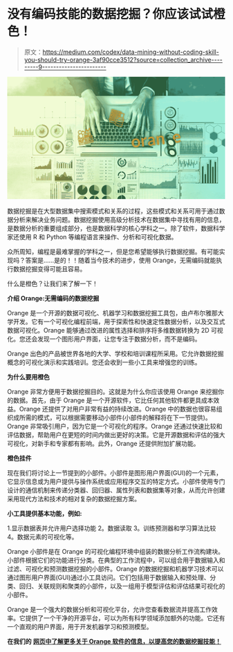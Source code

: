 # 没有编码技能的数据挖掘？你应该试试橙色！

> 原文：<https://medium.com/codex/data-mining-without-coding-skill-you-should-try-orange-3af90cce3512?source=collection_archive---------9----------------------->

![](img/12ce5ce90b1d845fddd7424c9571bede.png)

数据挖掘是在大型数据集中搜索模式和关系的过程，这些模式和关系可用于通过数据分析来解决业务问题。数据挖掘使用高级分析技术在数据集中寻找有用的信息，是数据分析的重要组成部分，也是数据科学的核心学科之一。除了软件，数据科学家还使用 R 和 Python 等编程语言来操作、分析和可视化数据。

众所周知，编程是最难掌握的学科之一，但是您希望能够执行数据挖掘。有可能实现吗？答案是……是的！！随着当今技术的进步，使用 Orange，无需编码就能执行数据挖掘变得可能且容易。

什么是橙色？让我们来了解一下！

**介绍 Orange:无需编码的数据挖掘**

Orange 是一个开源的数据可视化、机器学习和数据挖掘工具包，由卢布尔雅那大学开发。它有一个可视化编程前端，用于探索性和快速定性数据分析，以及交互式数据可视化。Orange 能够通过改进的属性选择和排序将多维数据转换为 2D 可视化。您还会发现一个图形用户界面，让您专注于数据分析，而不是编码。

Orange 出色的产品被世界各地的大学、学校和培训课程所采用。它允许数据挖掘概念的可视化演示和实践培训。您还会收到一些小工具来增强您的训练。

**为什么要用橙色**

Orange 非常方便用于数据挖掘目的。这就是为什么你应该使用 Orange 来挖掘你的数据。首先，由于 Orange 是一个开源软件，它比任何其他软件都更具成本效益。Orange 还提供了对用户非常有益的持续改进。Orange 中的数据也很容易组织成所需的模式，可以根据需要移动小部件(小部件的解释将在下一节提供)。Orange 非常吸引用户，因为它是一个可视化的程序。Orange 还通过快速比较和评估数据，帮助用户在更短的时间内做出更好的决策。它是开源数据和评估的强大可视化，对新手和专家都有影响。此外，Orange 还提供附加扩展功能。

**橙色挂件**

现在我们将讨论上一节提到的小部件。小部件是图形用户界面(GUI)的一个元素，它显示信息或为用户提供与操作系统或应用程序交互的特定方式。小部件使用专门设计的通信机制来传递分类器、回归器、属性列表和数据集等对象，从而允许创建采用现代方法和技术的相对复杂的数据挖掘方案。

**小工具提供基本功能，例如:**

1.显示数据表并允许用户选择功能
2。数据读取
3。训练预测器和学习算法比较
4。数据元素的可视化等。

Orange 小部件是在 Orange 的可视化编程环境中组装的数据分析工作流构建块。小部件根据它们的功能进行分类。在典型的工作流程中，可以组合用于数据输入和过滤、可视化和预测数据挖掘的小部件。Orange 的数据挖掘和机器学习技术可以通过图形用户界面(GUI)通过小工具访问。它们包括用于数据输入和预处理、分类、回归、关联规则和聚类的小部件，以及一组用于模型评估和评估结果可视化的小部件。

Orange 是一个强大的数据分析和可视化平台，允许您查看数据流并提高工作效率。它提供了一个干净的开源平台，可以为所有科学领域添加额外的功能。它还有一个直观的用户界面，用于开发机器学习和预测模型。

**在我们的** [**网页中了解更多关于 Orange 软件的信息，以提高您的数据挖掘技能！**](https://multimatics.co.id/Insight.aspx)